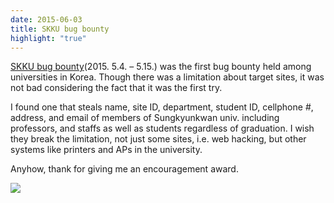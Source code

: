 ```yaml
---
date: 2015-06-03
title: SKKU bug bounty
highlight: "true"
---
```


[SKKU bug bounty](http://bugbounty.skku.edu/)(2015. 5.4. – 5.15.) was the first bug bounty held among universities in Korea. Though there was a limitation about target sites, it was not bad considering the fact that it was the first try.

I found one that steals name, site ID, department, student ID, cellphone #, address, and email of members of Sungkyunkwan univ. including professors, and staffs as well as students regardless of graduation. I wish they break the limitation, not just some sites, i.e. web hacking, but other systems like printers and APs in the university.

Anyhow, thank for giving me an encouragement award.

<img src="/activity/SKKU bug bounty/bugbounty_award.jpg" class="img">